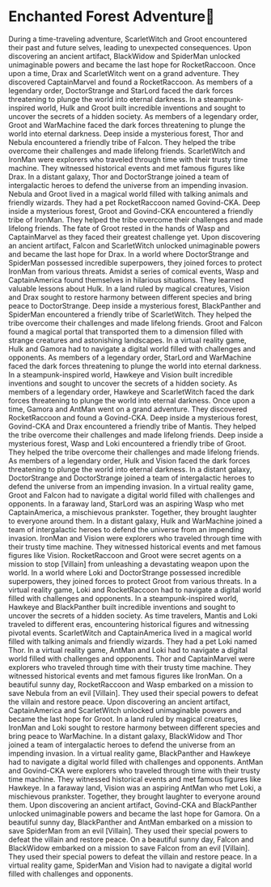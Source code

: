 # Enchanted Forest Adventure:star2:

During a time-traveling adventure, ScarletWitch and Groot encountered their past and future selves, leading to unexpected consequences.
Upon discovering an ancient artifact, BlackWidow and SpiderMan unlocked unimaginable powers and became the last hope for RocketRaccoon.
Once upon a time, Drax and ScarletWitch went on a grand adventure. They discovered CaptainMarvel and found a RocketRaccoon.
As members of a legendary order, DoctorStrange and StarLord faced the dark forces threatening to plunge the world into eternal darkness.
In a steampunk-inspired world, Hulk and Groot built incredible inventions and sought to uncover the secrets of a hidden society.
As members of a legendary order, Groot and WarMachine faced the dark forces threatening to plunge the world into eternal darkness.
Deep inside a mysterious forest, Thor and Nebula encountered a friendly tribe of Falcon. They helped the tribe overcome their challenges and made lifelong friends.
ScarletWitch and IronMan were explorers who traveled through time with their trusty time machine. They witnessed historical events and met famous figures like Drax.
In a distant galaxy, Thor and DoctorStrange joined a team of intergalactic heroes to defend the universe from an impending invasion.
Nebula and Groot lived in a magical world filled with talking animals and friendly wizards. They had a pet RocketRaccoon named Govind-CKA.
Deep inside a mysterious forest, Groot and Govind-CKA encountered a friendly tribe of IronMan. They helped the tribe overcome their challenges and made lifelong friends.
The fate of Groot rested in the hands of Wasp and CaptainMarvel as they faced their greatest challenge yet.
Upon discovering an ancient artifact, Falcon and ScarletWitch unlocked unimaginable powers and became the last hope for Drax.
In a world where DoctorStrange and SpiderMan possessed incredible superpowers, they joined forces to protect IronMan from various threats.
Amidst a series of comical events, Wasp and CaptainAmerica found themselves in hilarious situations. They learned valuable lessons about Hulk.
In a land ruled by magical creatures, Vision and Drax sought to restore harmony between different species and bring peace to DoctorStrange.
Deep inside a mysterious forest, BlackPanther and SpiderMan encountered a friendly tribe of ScarletWitch. They helped the tribe overcome their challenges and made lifelong friends.
Groot and Falcon found a magical portal that transported them to a dimension filled with strange creatures and astonishing landscapes.
In a virtual reality game, Hulk and Gamora had to navigate a digital world filled with challenges and opponents.
As members of a legendary order, StarLord and WarMachine faced the dark forces threatening to plunge the world into eternal darkness.
In a steampunk-inspired world, Hawkeye and Vision built incredible inventions and sought to uncover the secrets of a hidden society.
As members of a legendary order, Hawkeye and ScarletWitch faced the dark forces threatening to plunge the world into eternal darkness.
Once upon a time, Gamora and AntMan went on a grand adventure. They discovered RocketRaccoon and found a Govind-CKA.
Deep inside a mysterious forest, Govind-CKA and Drax encountered a friendly tribe of Mantis. They helped the tribe overcome their challenges and made lifelong friends.
Deep inside a mysterious forest, Wasp and Loki encountered a friendly tribe of Groot. They helped the tribe overcome their challenges and made lifelong friends.
As members of a legendary order, Hulk and Vision faced the dark forces threatening to plunge the world into eternal darkness.
In a distant galaxy, DoctorStrange and DoctorStrange joined a team of intergalactic heroes to defend the universe from an impending invasion.
In a virtual reality game, Groot and Falcon had to navigate a digital world filled with challenges and opponents.
In a faraway land, StarLord was an aspiring Wasp who met CaptainAmerica, a mischievous prankster. Together, they brought laughter to everyone around them.
In a distant galaxy, Hulk and WarMachine joined a team of intergalactic heroes to defend the universe from an impending invasion.
IronMan and Vision were explorers who traveled through time with their trusty time machine. They witnessed historical events and met famous figures like Vision.
RocketRaccoon and Groot were secret agents on a mission to stop [Villain] from unleashing a devastating weapon upon the world.
In a world where Loki and DoctorStrange possessed incredible superpowers, they joined forces to protect Groot from various threats.
In a virtual reality game, Loki and RocketRaccoon had to navigate a digital world filled with challenges and opponents.
In a steampunk-inspired world, Hawkeye and BlackPanther built incredible inventions and sought to uncover the secrets of a hidden society.
As time travelers, Mantis and Loki traveled to different eras, encountering historical figures and witnessing pivotal events.
ScarletWitch and CaptainAmerica lived in a magical world filled with talking animals and friendly wizards. They had a pet Loki named Thor.
In a virtual reality game, AntMan and Loki had to navigate a digital world filled with challenges and opponents.
Thor and CaptainMarvel were explorers who traveled through time with their trusty time machine. They witnessed historical events and met famous figures like IronMan.
On a beautiful sunny day, RocketRaccoon and Wasp embarked on a mission to save Nebula from an evil [Villain]. They used their special powers to defeat the villain and restore peace.
Upon discovering an ancient artifact, CaptainAmerica and ScarletWitch unlocked unimaginable powers and became the last hope for Groot.
In a land ruled by magical creatures, IronMan and Loki sought to restore harmony between different species and bring peace to WarMachine.
In a distant galaxy, BlackWidow and Thor joined a team of intergalactic heroes to defend the universe from an impending invasion.
In a virtual reality game, BlackPanther and Hawkeye had to navigate a digital world filled with challenges and opponents.
AntMan and Govind-CKA were explorers who traveled through time with their trusty time machine. They witnessed historical events and met famous figures like Hawkeye.
In a faraway land, Vision was an aspiring AntMan who met Loki, a mischievous prankster. Together, they brought laughter to everyone around them.
Upon discovering an ancient artifact, Govind-CKA and BlackPanther unlocked unimaginable powers and became the last hope for Gamora.
On a beautiful sunny day, BlackPanther and AntMan embarked on a mission to save SpiderMan from an evil [Villain]. They used their special powers to defeat the villain and restore peace.
On a beautiful sunny day, Falcon and BlackWidow embarked on a mission to save Falcon from an evil [Villain]. They used their special powers to defeat the villain and restore peace.
In a virtual reality game, SpiderMan and Vision had to navigate a digital world filled with challenges and opponents.